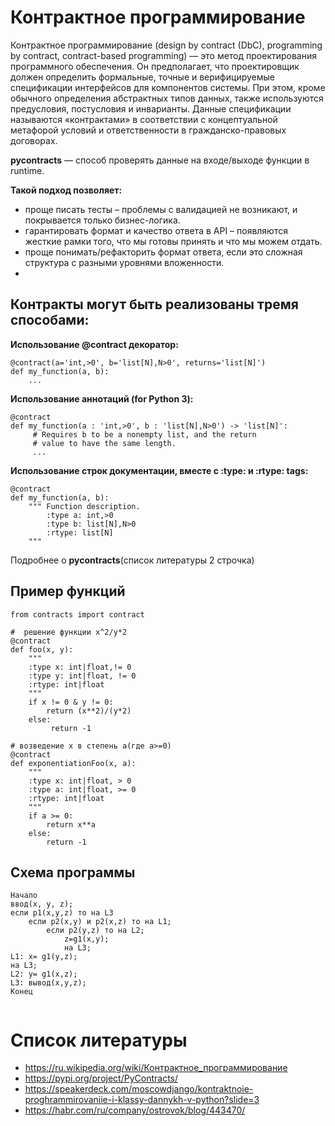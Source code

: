 # Контрактное программирование

Контрактное программирование (design by contract (DbC), programming by contract, contract-based programming) — это метод проектирования программного обеспечения. Он предполагает, что проектировщик должен определить формальные, точные и верифицируемые спецификации интерфейсов для компонентов системы. При этом, кроме обычного определения абстрактных типов данных, также используются предусловия, постусловия и инварианты. Данные спецификации называются «контрактами» в соответствии с концептуальной метафорой условий и ответственности в гражданско-правовых договорах.

**pycontracts** — способ проверять данные на входе/выходе функции в runtime.

**Такой подход позволяет:**

- проще писать тесты – проблемы с валидацией не возникают, и покрывается только бизнес-логика.
- гарантировать формат и качество ответа в API – появляются жесткие рамки того, что мы готовы принять и что мы можем отдать.
- проще понимать/рефакторить формат ответа, если это сложная структура с разными уровнями вложенности.
- 
## Контракты могут быть реализованы тремя способами:

**Использование @contract декоратор:**

```
@contract(a='int,>0', b='list[N],N>0', returns='list[N]')
def my_function(a, b):
    ...
```

**Использование аннотаций (for Python 3):**

```
@contract
def my_function(a : 'int,>0', b : 'list[N],N>0') -> 'list[N]':
     # Requires b to be a nonempty list, and the return
     # value to have the same length.
     ...
 ```
 
**Использование строк документации, вместе с :type: и :rtype: tags:**
```
@contract
def my_function(a, b):
    """ Function description.
        :type a: int,>0
        :type b: list[N],N>0
        :rtype: list[N]
    """
  ```
  
Подробнее о **pycontracts**(список литературы 2 строчка)

## Пример функций
```
from contracts import contract

#  решение функции x^2/y*2
@contract
def foo(x, y):
    """
    :type x: int|float,!= 0
    :type y: int|float, != 0
    :rtype: int|float
    """
    if x != 0 & y != 0:
        return (x**2)/(y*2)
    else:
         return -1

# возведение x в степень a(где a>=0)
@contract
def exponentiationFoo(x, a):
    """
    :type x: int|float, > 0
    :type a: int|float, >= 0
    :rtype: int|float
    """
    if a >= 0:
        return x**a
    else:
        return -1
```
## Схема программы
```
Начало
ввод(x, y, z);
если p1(x,y,z) то на L3
    если p2(x,y) и p2(x,z) то на L1;
        если p2(y,z) то на L2;
            z=g1(x,y);
            на L3;
L1: x= g1(y,z);
на L3;
L2: y= g1(x,z);
L3: вывод(x,y,z);
Конец
        
```

# Список литературы

- https://ru.wikipedia.org/wiki/Контрактное_программирование
- https://pypi.org/project/PyContracts/
- https://speakerdeck.com/moscowdjango/kontraktnoie-proghrammirovaniie-i-klassy-dannykh-v-python?slide=3
- https://habr.com/ru/company/ostrovok/blog/443470/
